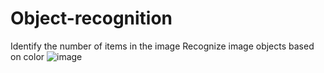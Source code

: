 # Object-recognition
Identify the number of items in the image
Recognize image objects based on color
![image](https://github.com/xuyun224/Object-recognition/blob/master/3-1.jpg)
